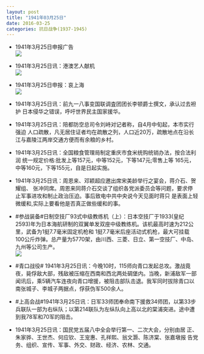 ```yaml
---
layout: post
title: "1941年03月25日"
date: 2016-03-25
categories: 抗日战争(1937-1945)
---
```


<meta name="referrer" content="no-referrer" />

- 1941年3月25日申报广告 <br/><img src="https://ww4.sinaimg.cn/large/aca367d8jw1f29i73ir8vj20aw0h0gnz.jpg" />

- 1941年3月25日讯：港澳艺人献机 <br/><img src="https://ww1.sinaimg.cn/large/aca367d8jw1f29gge1860j206205xgm2.jpg" />

- 1941年3月25日申报：哀上海 <br/><img src="https://ww1.sinaimg.cn/large/aca367d8jw1f29eq4lqisj20lp0y74ep.jpg" />

- 1941年3月25日讯：前九一八事变国联调査团团长李顿爵士撰文，承认过去袒护 日本侵华之错误，呼吁世界民主国家援华。 

- 1941年3月25日讯：陪都防空总司令刘峙对记者称，自4月中旬起，本市实行强迫 人口疏散，凡无居住证者均在疏散之列，人口近20万，疏散地点在沿长 江与嘉陵江两岸交通方便而有余粮的乡村。 

- 1941年3月25日讯：全国粮食管理局制定重庆市食米统购统销办法，按合法利润 统一规定价格:批发上等157元，中等152元，下等147元;零售上等 165元，中等160元，下等155元，自是日起实施。 

- 1941年3月25日讯：周恩来、邓颖超应邀出席宋美龄举行之宴会，蒋介石、贺耀组、 张冲同席。周恩来同蒋介石交谈了组织各党派委员会等问题，要求停 止军事进攻和制止政治压迫。事后致电中共中央说今天见面时蒋只 是表面上轻微缓和,实际上要看他是否真正做些缓和的事。 

- #参战装备#日制空技厂93式中级教练机（上）：日本空技厂于1933(皇纪2593)年为日本海航研制的双翼单发双座中级教练机。该机最高时速为212公里，武备为1挺7.7毫米固定机枪和 1挺7.7毫米后座活动式机枪，最大可挂载 100公斤炸弹。总产量为5770架，由川西、三菱、日立、第一空技厂、中岛、九州等公司生产。 <br/><img src="https://ww4.sinaimg.cn/large/aca367d8jw1f28vnj0pb9j20ab0cnq47.jpg" />

- #青口战役# 1941年3月25日讯：今晚10时，115师向青口发起总攻。激战竟夜，毙俘敌大部，残敌被压缩在西南和西北两处碉堡内。当晚，新浦敌军一部闻讯后，乘5辆汽车连夜向青口增援，被阻击部队击退。我军同时拔除青口以南张城子、李城子两据点，俘获伪军500余人。 

- #上高会战#1941年3月25日讯：日军33师团奉命南下援救34师团，以第33步兵联队一部为右纵队；以第214联队为左纵队向上高以北的棠浦突进。途中遭到我78军和70军的阻击。 

- 1941年3月25日讯：国民党五届八中全会举行第一、二次大会，分别由居 正、朱家骅、王世杰、何应钦、王宠惠、孔祥熙、翁文灏、陈济棠、张嘉墩报 告党务、组织、宣传、军事、外交、财政、经济、农林、交通。 

